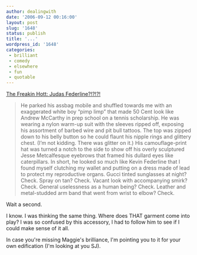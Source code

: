 ```yaml
---
author: dealingwith
date: '2006-09-12 00:16:00'
layout: post
slug: '1648'
status: publish
title: '...'
wordpress_id: '1648'
categories:
 - brilliant
 - comedy
 - elsewhere
 - fun
 - quotable
---
```


[The Freakin Hott: Judas Federline?!?!?!][1]

> He parked his assbag mobile and shuffled towards me with an exaggerated
white boy “pimp limp” that made 50 Cent look like Andrew McCarthy in prep
school on a tennis scholarship. He was wearing a nylon warm-up suit with the
sleeves ripped off, exposing his assortment of barbed wire and pit bull
tattoos. The top was zipped down to his belly button so he could flaunt his
nipple rings and glittery chest. (I’m not kidding. There was glitter on it.)
His camouflage-print hat was turned a notch to the side to show off his overly
sculptured Jesse Metcalfesque eyebrows that framed his dullard eyes like
caterpillars. In short, he looked so much like Kevin Federline that I found
myself clutching my wallet and putting on a dress made of lead to protect my
reproductive organs. Gucci tinted sunglasses at night? Check. Spray on tan?
Check. Vacant look with accompanying smirk? Check. General uselessness as a
human being? Check. Leather and metal-studded arm band that went from wrist to
elbow? Check.

Wait a second.

I know. I was thinking the same thing. Where does THAT garment come into play?
I was so confused by this accessory, I had to follow him to see if I could
make sense of it all.

In case you're missing Maggie's brilliance, I'm pointing you to it for your
own edification (I'm looking at you SJ).

   [1]: http://thefreakinhott.blogspot.com/2006/09/judas-federline.html

